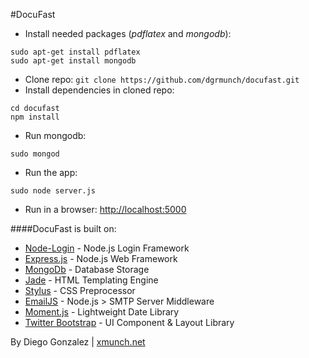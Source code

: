 #DocuFast

* Install needed packages (*pdflatex* and *mongodb*):
~~~~~~~~~~~~~~~~~~~~~
sudo apt-get install pdflatex
sudo apt-get install mongodb
~~~~~~~~~~~~~~~~~~~~~
* Clone repo:  `git clone https://github.com/dgrmunch/docufast.git` 
* Install dependencies in cloned repo:
~~~~~~~~~~~~~~~~~~~~~
cd docufast
npm install
~~~~~~~~~~~~~~~~~~~~~
* Run mongodb:
~~~~~~~~~~~~~~~~~~~~~
sudo mongod
~~~~~~~~~~~~~~~~~~~~~
* Run the app:
~~~~~~~~~~~~~~~~~~~~~
sudo node server.js
~~~~~~~~~~~~~~~~~~~~~
* Run in a browser: [http://localhost:5000](http://localhost:5000)

####DocuFast is built on:

* [Node-Login](http:////github.com/braitsch/node-login) - Node.js Login Framework
* [Express.js](http://expressjs.com/) - Node.js Web Framework
* [MongoDb](http://www.mongodb.org/) - Database Storage
* [Jade](http://jade-lang.com/) - HTML Templating Engine
* [Stylus](http://learnboost.github.com/stylus/) - CSS Preprocessor
* [EmailJS](http://github.com/eleith/emailjs) - Node.js > SMTP Server Middleware
* [Moment.js](http://momentjs.com/) - Lightweight Date Library
* [Twitter Bootstrap](http://twitter.github.com/bootstrap/) - UI Component & Layout Library

By Diego Gonzalez | [xmunch.net](http://www.xmunch.net)